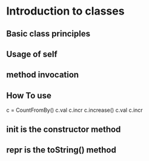 # Introduction to classes

## Basic class principles
## Usage of self
## method invocation 

## How To use 
c = CountFromBy()
c.val
c.incr
c.increase()
c.val
c.incr

## __init__ is the constructor method
## __repr__ is the toString() method